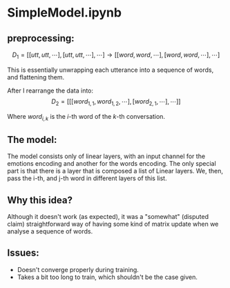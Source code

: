 # SimpleModel.ipynb

## preprocessing:
$$
D_1 = [[utt, utt,\cdots], [utt, utt, \cdots], \cdots] \longrightarrow [[word,word, \cdots], [word, word, \cdots],\cdots] 
$$
 
This is essentially unwrapping each utterance into a sequence of words, and flattening them.

After I rearrange the data into: 
$$
D_2 = [[[word_{1,1},word_{1,2},\cdots], [word_{2,1},\cdots],\cdots]]
$$

Where $word_{i,k}$ is the $i$-th word of the $k$-th conversation.

## The model:
The model consists only of linear layers, with an input channel for the emotions encoding and another 
for the words encoding. The only special part is that there is a layer that is composed a list of Linear
layers. We, then, pass the i-th, and j-th word in different layers of this list.

## Why this idea?
 Although it doesn't work (as expected), it was a "somewhat" (disputed claim) straightforward way of
 having some kind of matrix update when we analyse a sequence of words.

## Issues:
- Doesn't converge properly during training.
- Takes a bit too long to train, which shouldn't be the case given.



